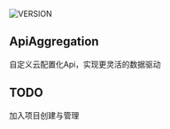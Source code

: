 ![VERSION](https://img.shields.io/badge/VERSION-1.0.0-brightgreen.svg)

ApiAggregation
------
自定义云配置化Api，实现更灵活的数据驱动

TODO
------
加入项目创建与管理